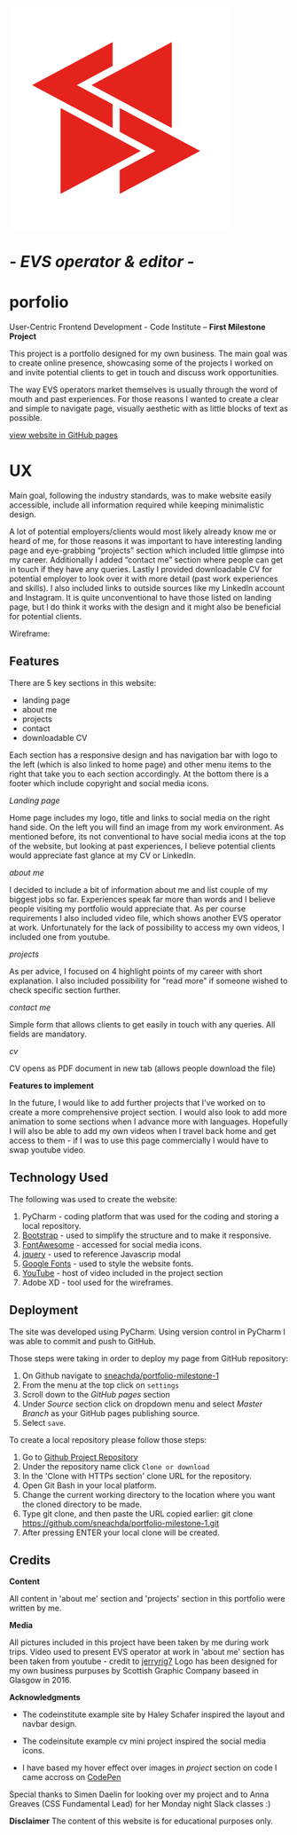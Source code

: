 ![l](assets/images/logo.jpg)

# *- EVS operator & editor -*
# **porfolio**

User-Centric Frontend Development - Code Institute
– **First Milestone Project** 

This project is a portfolio designed for my own business. The main goal was to create online presence, showcasing some of the projects I worked on and invite potential clients to get in touch and discuss work opportunities.

The way EVS operators market themselves is usually through the word of mouth and past experiences. For those reasons I wanted to create a clear and simple to navigate page,  visually aesthetic with as little blocks of text as possible. 

[view website in GitHub pages](https://github.com/sneachda/portfolio-milestone-1)

# UX

Main goal, following the industry standards, was to make website easily accessible, include all information required while keeping minimalistic design.

A lot of potential employers/clients would most likely already know me or heard of me, for those reasons it was important to have interesting landing page and eye-grabbing “projects” section which included little glimpse into my career.
Additionally I added “contact me” section where people can get in touch if they have any queries.
Lastly I provided downloadable CV for potential employer to look over it with more detail (past work experiences and skills). 
I also included links to outside sources like my LinkedIn account and Instagram. It is quite unconventional to have those listed on landing page, but I do think it works with the design and it might also be beneficial for potential clients.


Wireframe:



## Features

There are 5 key sections in this website:

 - landing page
 - about me
 - projects
 - contact
 - downloadable CV
 
Each section has a responsive design and has navigation bar with logo to the left (which is also linked to home page) and other menu items to the right that take you to each section accordingly.
At the bottom there is a footer which include copyright and social media icons.

*Landing page*

Home page includes my logo, title and links to social media on the right hand side. On the left you will find an image from my work environment.
As mentioned before, its not conventional to have social media icons at the top of the website, but looking at past experiences, I believe potential clients would appreciate fast glance at my CV or LinkedIn. 

*about me*

I decided to include a bit of information about me and list couple of my biggest jobs so far.  Experiences speak far more than words and I believe people visiting my portfolio would appreciate that. 
As per course requirements I also included video file, which shows another EVS operator at work. Unfortunately for the lack of possibility to access my own videos, I included one from youtube.

*projects*

As per advice, I focused on 4 highlight points of my career with short explanation. I also included possibility for "read more" if someone wished to check specific section further. 

*contact me*

Simple form that allows clients to get easily in touch with any queries. All fields are mandatory.

*cv*

CV opens as PDF document in new tab (allows people download the file)


**Features to implement** 

In the future, I would like to add further projects that I've worked on to create a more comprehensive project section. I would also look to add more animation to some sections when I advance more with languages. 
Hopefully I will also be able to add my own videos when I travel back home and get access to them - if I was to use this page commercially I would have to swap youtube video.


## Technology Used

The following was used to create the website:

1.  PyCharm - coding platform that was used for the coding and storing a local repository.
2.  [Bootstrap](https://www.bootstrapcdn.com/) - used to simplify the structure and to make it responsive.
3.  [FontAwesome](https://use.fontawesome.com) - accessed for social media icons.
4.  [jquery](https://www.jquery.com) - used to reference Javascrip modal
5.  [Google Fonts](https://fonts.google.com/) - used to style the website fonts.
6.  [YouTube](https://www.youtube.com/) - host of video included in the project section
7.  Adobe XD - tool used for the wireframes.




## Deployment

The site was developed using PyCharm. Using version control in PyCharm I was able to commit and push to GitHub.

Those steps were taking in order to deploy my page from GitHub repository:
1.  On Github navigate to [sneachda/portfolio-milestone-1](https://github.com/sneachda/portfolio-milestone-1)
2.  From the menu at the top click on  `settings`
3.  Scroll down to the *GitHub pages* section
4.  Under *Source* section click on dropdown menu and select *Master Branch* as your GitHub pages publishing source.
5.  Select  `save`.


To create a local repository please follow those steps:

1.  Go to [Github Project Repository](https://github.com/sneachda/portfolio-milestone-1)  
2.  Under the repository name click  `Clone or download`  
3.  In the 'Clone with HTTPs section' clone URL for the repository.
4.  Open Git Bash in your local platform.
5.  Change the current working directory to the location where you want the cloned directory to be made.
6.  Type git clone, and then paste the URL copied earlier: 
git clone https://github.com/sneachda/portfolio-milestone-1.git
7.  After pressing ENTER your local clone will be created.



## Credits

**Content** 

All content in 'about me' section and 'projects' section in this portfolio were written by me.

**Media** 

All pictures included in this project have been taken by me during work trips. 
Video used to present EVS operator at work in 'about me' section has been taken from youtube - credit to [jerryrig7](https://www.youtube.com/user/jerryrig7)
Logo has been designed for my own business purpuses by Scottish Graphic Company baseed in Glasgow in 2016.

**Acknowledgments** 

- The codeinstitute example site by Haley Schafer inspired the layout and navbar design.

- The codeinsitute example cv mini project inspired the social media icons.

- I have based my hover effect over images in *project* section on code I came accross on [CodePen](https://codepen.io/nxworld/pen/ZYNOBZ)

Special thanks to Simen Daelin for looking over my project and to Anna Greaves (CSS Fundamental Lead) for her Monday night Slack classes :)





**Disclaimer** 
The content of this website is for educational purposes only.


